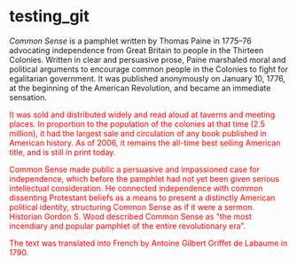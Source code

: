 # testing_git
<html>
<head>
<title> This is a GIT test</title>
<meta charset="utf-8"/>
  <style>
    p {
      color:red;
      }
    
    main {
      color:blue;
      }
      
    em {
      background:blue:
        }
        
  </style>
</head>

<body>
<main>
<em class="title">Common Sense</em> is a pamphlet written by Thomas Paine in 1775–76 advocating independence from Great Britain to people in the Thirteen Colonies. Written in clear and persuasive prose, Paine marshaled moral and political arguments to encourage common people in the Colonies to fight for egalitarian government. It was published anonymously on January 10, 1776, at the beginning of the American Revolution, and became an immediate sensation.
</main>

It was sold and distributed widely and read aloud at taverns and meeting places. In proportion to the population of the colonies at that time (2.5 million), it had the largest sale and circulation of any book published in American history. As of 2006, it remains the all-time best selling American title, and is still in print today.

Common Sense made public a persuasive and impassioned case for independence, which before the pamphlet had not yet been given serious intellectual consideration. He connected independence with common dissenting Protestant beliefs as a means to present a distinctly American political identity, structuring Common Sense as if it were a sermon. Historian Gordon S. Wood described Common Sense as "the most incendiary and popular pamphlet of the entire revolutionary era".

The text was translated into French by Antoine Gilbert Griffet de Labaume in 1790.
</body>
</html>
